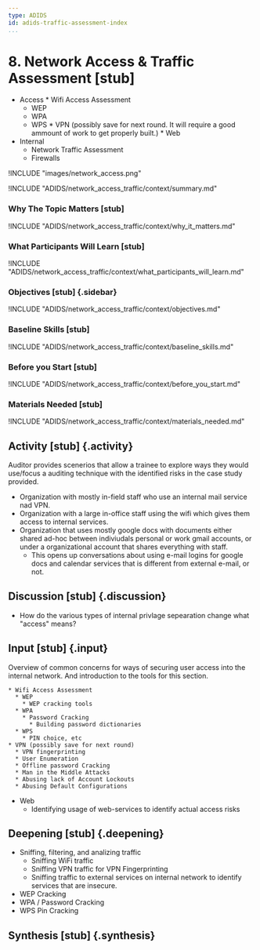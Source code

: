 ```yaml
---
type: ADIDS
id: adids-traffic-assessment-index
...
```


# 8. Network Access & Traffic Assessment [stub]

  *  Access
    * Wifi Access Assessment
      * WEP
      * WPA
      * WPS
    * VPN  (possibly save for next round. It will require a good ammount of work to get properly built.)
    * Web
  * Internal
  	* Network Traffic Assessment
	* Firewalls

!INCLUDE "images/network_access.png"

!INCLUDE "ADIDS/network_access_traffic/context/summary.md"

### Why The Topic Matters [stub]

!INCLUDE "ADIDS/network_access_traffic/context/why_it_matters.md"

### What Participants Will Learn [stub]

!INCLUDE "ADIDS/network_access_traffic/context/what_participants_will_learn.md"

### Objectives [stub] {.sidebar}

!INCLUDE "ADIDS/network_access_traffic/context/objectives.md"

### Baseline Skills [stub]

!INCLUDE "ADIDS/network_access_traffic/context/baseline_skills.md"

### Before you Start [stub]

<?trainer resources?>
!INCLUDE "ADIDS/network_access_traffic/context/before_you_start.md"

### Materials Needed [stub]

!INCLUDE "ADIDS/network_access_traffic/context/materials_needed.md"

## Activity [stub] {.activity}

Auditor provides scenerios that allow a trainee to explore ways they would use/focus a auditing technique with the identified risks in the case study provided.
  * Organization with mostly in-field staff who use an internal mail service nad VPN.
  * Organization with a large in-office staff using the wifi which gives them access to internal services.
  * Organization that uses mostly google docs with documents either shared ad-hoc between indiviudals personal or work gmail accounts, or under a organizational account that shares everything with staff.
    * This opens up conversations about using e-mail logins for google docs and calendar services that is different from external e-mail, or not. 

## Discussion [stub] {.discussion}

  * How do the various types of internal privlage sepearation change what "access" means?

## Input [stub] {.input}

<?This is usually the lecture part of the session. The trainer presents on issues, sub-topics and more advanced concepts related to focus of the session.?>

Overview of common concerns for ways of securing user access into the internal network. And introduction to the tools for this section.

    * Wifi Access Assessment
      * WEP
	    * WEP cracking tools
      * WPA
	    * Password Cracking
		  * Building password dictionaries
      * WPS
	    * PIN choice, etc
    * VPN (possibly save for next round)
	  * VPN fingerprinting
	  * User Enumeration
	  * Offline password Cracking
	  * Man in the Middle Attacks
	  * Abusing lack of Account Lockouts
	  * Abusing Default Configurations
  * Web
    * Identifying usage of web-services to identify actual access risks

## Deepening [stub] {.deepening}

<?This is the the hands-on segment of a session. The deepening will consist of a live experiment with a tool using existing data that has been already parsed, unparsed data, and an oppourtunity to capture live data from a static target and the housing training organization using the tool.?>

  * Sniffing, filtering, and analizing traffic
    * Sniffing WiFi traffic
    * Sniffing VPN traffic for VPN Fingerprinting
    * Sniffing traffic to external services on internal network to identify services that are insecure.
  * WEP Cracking
  * WPA / Password Cracking
  * WPS Pin Cracking


## Synthesis [stub] {.synthesis}

<?A good training habit is to always summarize the session. Talk about what happened in the session, some of the results of the discussion, what issues were discussed, what solutions were made, and give some more time for participants to ask more questions before the session is closed.?>
